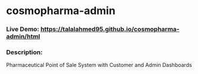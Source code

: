 # cosmopharma-admin
### Live Demo: https://talalahmed95.github.io/cosmopharma-admin/html
### Description:
Pharmaceutical Point of Sale System with Customer and Admin Dashboards
